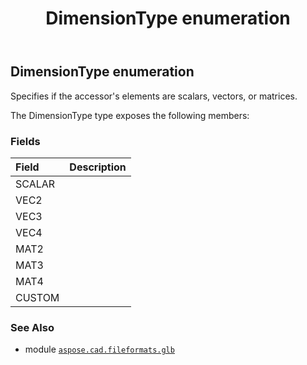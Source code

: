 ﻿---
title: DimensionType enumeration
second_title: Aspose.CAD for Python via .NET API References
description: 
type: docs
weight: 470
url: /python-net/aspose.cad.fileformats.glb/dimensiontype/
is_root: false
---

## DimensionType enumeration

Specifies if the accessor's elements are scalars, vectors, or matrices.



The DimensionType type exposes the following members:

### Fields
| Field | Description |
| :- | :- |
| SCALAR |  |
| VEC2 |  |
| VEC3 |  |
| VEC4 |  |
| MAT2 |  |
| MAT3 |  |
| MAT4 |  |
| CUSTOM |  |



### See Also
* module [`aspose.cad.fileformats.glb`](..)

